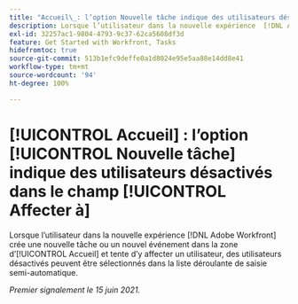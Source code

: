 ```yaml
---
title: "Accueil\_: l’option Nouvelle tâche indique des utilisateurs désactivés dans le champ “Affecter à”"
description: Lorsque l’utilisateur dans la nouvelle expérience  [!DNL Adobe Workfront]  crée une nouvelle tâche ou un nouvel événement dans la zone d’Accueil et tente d’y affecter un utilisateur, des utilisateurs désactivés peuvent être sélectionnés dans la liste déroulante de [!UICONTROL saisie semi-automatique].
exl-id: 32257ac1-9804-4793-9c37-62ca5608df3d
feature: Get Started with Workfront, Tasks
hidefromtoc: true
source-git-commit: 513b1efc9deffe0a1d8024e95e5aa88e14dd8e41
workflow-type: tm+mt
source-wordcount: '94'
ht-degree: 100%

---
```


# [!UICONTROL Accueil] : l’option [!UICONTROL Nouvelle tâche] indique des utilisateurs désactivés dans le champ [!UICONTROL Affecter à]

<!--Valid issue, won't fix-->

Lorsque l’utilisateur dans la nouvelle expérience [!DNL Adobe Workfront] crée une nouvelle tâche ou un nouvel événement dans la zone d’[!UICONTROL Accueil] et tente d’y affecter un utilisateur, des utilisateurs désactivés peuvent être sélectionnés dans la liste déroulante de saisie semi-automatique.

_Premier signalement le 15 juin 2021._
